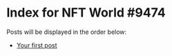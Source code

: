 # Index for NFT World #9474
Posts will be displayed in the order below:

- [Your first post](./001-first.md)

